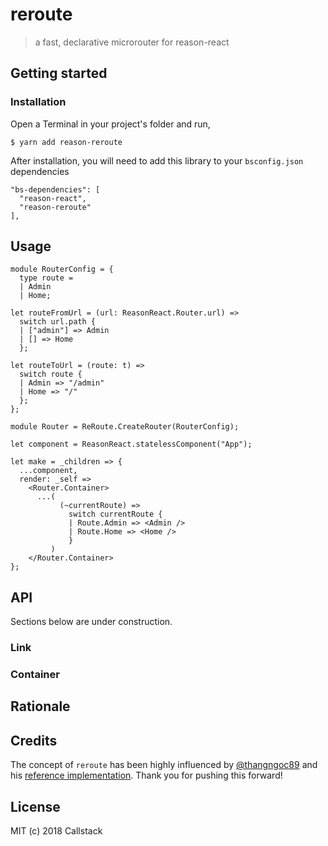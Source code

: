 # reroute

> a fast, declarative microrouter for reason-react

## Getting started

### Installation

Open a Terminal in your project's folder and run,

```
$ yarn add reason-reroute
```

After installation, you will need to add this library to your `bsconfig.json` dependencies

```
"bs-dependencies": [
  "reason-react",
  "reason-reroute"
],
```

## Usage

```reason
module RouterConfig = {
  type route =
  | Admin
  | Home;

let routeFromUrl = (url: ReasonReact.Router.url) =>
  switch url.path {
  | ["admin"] => Admin
  | [] => Home
  };

let routeToUrl = (route: t) =>
  switch route {
  | Admin => "/admin"
  | Home => "/"
  };
};

module Router = ReRoute.CreateRouter(RouterConfig);

let component = ReasonReact.statelessComponent("App");

let make = _children => {
  ...component,
  render: _self =>
    <Router.Container>
      ...(
           (~currentRoute) =>
             switch currentRoute {
             | Route.Admin => <Admin />
             | Route.Home => <Home />
             }
         )
    </Router.Container>
};
```

## API

Sections below are under construction.

### Link

### Container

## Rationale

## Credits

The concept of `reroute` has been highly influenced by [@thangngoc89](https://github.com/thangngoc89) and his [reference implementation](https://gist.github.com/thangngoc89/c9162c0263df5427fe9a36fc7f94ac94). Thank you for pushing this forward!  

## License

MIT (c) 2018 Callstack
